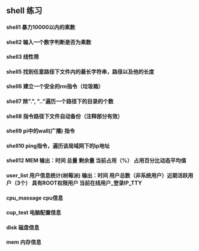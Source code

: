 ## shell 练习

#### shell1 暴力10000以内的素数

#### shell2 输入一个数字判断是否为素数

#### shell3 线性筛

#### shell5 找到任意路径下文件内的最长字符串，路径以及他的长度

#### shell6 建立一个安全的rm指令（垃圾箱）

#### shell7 除".", ".."遍历一个路径下的目录的个数

#### shell8 指令路径下文件自动备份（注释部分有效）

#### shell9 pi中的wall(广播) 指令

#### shell10 ping指令，遍历该局域网下的ip地址

#### shell12 MEM 输出：时间 总量 剩余量 当前占用（%） 占用百分比动态平均值

#### user_list 用户信息统计(树莓派) 输出：时间 用户总数（非系统用户）近期活跃用户（3个） 具有ROOT权限用户 当前在线用户_登录IP_TTY

#### cpu_massage cpu信息

#### cup_test 电脑配置信息

#### disk 磁盘信息

#### mem 内存信息
